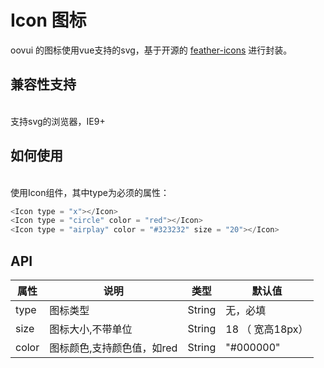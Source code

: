 # Icon 图标

oovui 的图标使用vue支持的svg，基于开源的 [feather-icons](https://github.com/feathericons/feather) 进行封装。

## 兼容性支持
<br/>
支持svg的浏览器，IE9+

## 如何使用
<br/>
使用Icon组件，其中type为必须的属性：


```js
<Icon type = "x"></Icon>
<Icon type = "circle" color = "red"></Icon>
<Icon type = "airplay" color = "#323232" size = "20"></Icon>
```

<DemoCode title="基本用法" description="基本Icon用法">
  <Icon type = "x"></Icon>
  <Icon type = "circle" color = "red"></Icon>
  <Icon type = "airplay" color = "#323232" size = "20"></Icon>
  <highlight-code slot="codeText" lang="vue">
    <Icon type = "x"></Icon>
    <Icon type = "circle" color = "red"></Icon>
    <Icon type = "airplay" color = "#323232" size = "20"></Icon>
  </highlight-code>
</DemoCode>



## API

|  属性      | 说明     | 类型       | 默认值   |
|---------- | -------- |---------- |-------- |
| type    | 图标类型    |   String  |  无，必填   |
| size    | 图标大小,不带单位   |   String  |  18 （ 宽高18px）   |
| color   | 图标颜色,支持颜色值，如red   |   String  |  "#000000"   |



